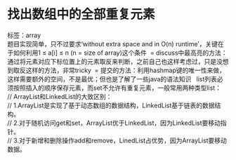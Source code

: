 找出数组中的全部重复元素
=
标签：array  
题目实现简单，只不过要求‘without extra space and in O(n) runtime’，关键在于如何利用1 ≤ a[i] ≤ n (n = size of array)这个条件  =
discuss中最高亮的方法：通过将元素对应下标位置上的元素取反来判断，之前自己也这样考虑过，只是没想到取反这样的方法，非常tricky  =
提交的方法：利用hashmap键的唯一性来做，这样需要额外的空间，不是最优；但也是了解了一些java的语法知识  
list列表必须按照插入的顺序保存元素，而set不允许有重复元素，一般常用两种类型list：  
//		ArrayList和LinkedList的大致区别：   
//	     1.ArrayList是实现了基于动态数组的数据结构，LinkedList基于链表的数据结构。   
//	     2.对于随机访问get和set，ArrayList优于LinkedList，因为LinkedList要移动指针。   
//	     3.对于新增和删除操作add和remove，LinedList占优势，因为ArrayList要移动数据。
